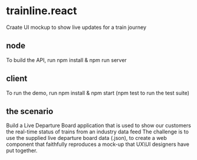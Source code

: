 # trainline.react
Craate UI mockup to show live updates for a train journey

## node
To build the API, run npm install & npm run server

## client
To run the demo, run npm install & npm start (npm test to run the test suite)


## the scenario
Build a Live Departure Board application that is used to show our customers the real-time status of trains from an industry data feed
The challenge is to use the supplied live departure board data (.json), to create a web component that faithfully reproduces a mock-up that UX\UI designers have put together.

